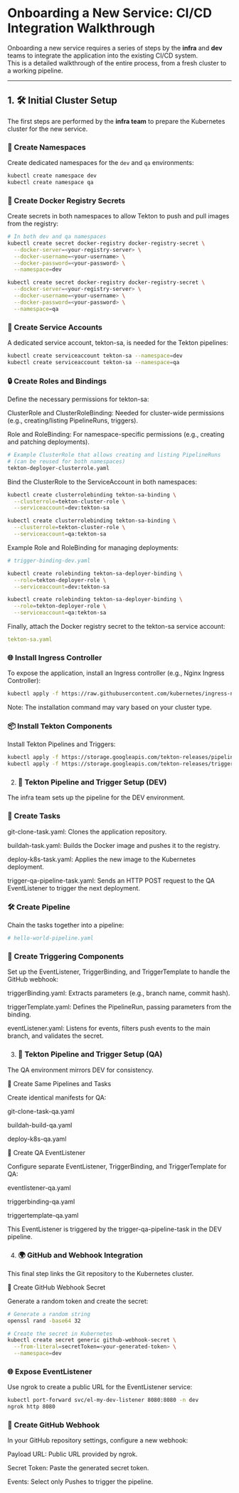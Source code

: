 # Onboarding a New Service: CI/CD Integration Walkthrough

Onboarding a new service requires a series of steps by the **infra** and **dev** teams to integrate the application into the existing CI/CD system.  
This is a detailed walkthrough of the entire process, from a fresh cluster to a working pipeline.

---

## 1. 🛠 Initial Cluster Setup

The first steps are performed by the **infra team** to prepare the Kubernetes cluster for the new service.

### 📂 Create Namespaces
Create dedicated namespaces for the `dev` and `qa` environments:
```bash
kubectl create namespace dev
kubectl create namespace qa
```

### 🔑 Create Docker Registry Secrets

Create secrets in both namespaces to allow Tekton to push and pull images from the registry:
```bash
# In both dev and qa namespaces
kubectl create secret docker-registry docker-registry-secret \
  --docker-server=<your-registry-server> \
  --docker-username=<your-username> \
  --docker-password=<your-password> \
  --namespace=dev

kubectl create secret docker-registry docker-registry-secret \
  --docker-server=<your-registry-server> \
  --docker-username=<your-username> \
  --docker-password=<your-password> \
  --namespace=qa
```


### 👤 Create Service Accounts

A dedicated service account, tekton-sa, is needed for the Tekton pipelines:
```bash
kubectl create serviceaccount tekton-sa --namespace=dev
kubectl create serviceaccount tekton-sa --namespace=qa
```

### 🔒 Create Roles and Bindings

Define the necessary permissions for tekton-sa:

ClusterRole and ClusterRoleBinding: Needed for cluster-wide permissions (e.g., creating/listing PipelineRuns, triggers).

Role and RoleBinding: For namespace-specific permissions (e.g., creating and patching deployments).

```bash
# Example ClusterRole that allows creating and listing PipelineRuns
# (can be reused for both namespaces)
tekton-deployer-clusterrole.yaml
```

Bind the ClusterRole to the ServiceAccount in both namespaces:
```bash
kubectl create clusterrolebinding tekton-sa-binding \
  --clusterrole=tekton-cluster-role \
  --serviceaccount=dev:tekton-sa

kubectl create clusterrolebinding tekton-sa-binding \
  --clusterrole=tekton-cluster-role \
  --serviceaccount=qa:tekton-sa
```
Example Role and RoleBinding for managing deployments:
```yaml
# trigger-binding-dev.yaml
```
```bash
kubectl create rolebinding tekton-sa-deployer-binding \
  --role=tekton-deployer-role \
  --serviceaccount=dev:tekton-sa

kubectl create rolebinding tekton-sa-deployer-binding \
  --role=tekton-deployer-role \
  --serviceaccount=qa:tekton-sa

```
Finally, attach the Docker registry secret to the tekton-sa service account:
```yaml
tekton-sa.yaml
```

### 🌐 Install Ingress Controller

To expose the application, install an Ingress controller (e.g., Nginx Ingress Controller):
```bash
kubectl apply -f https://raw.githubusercontent.com/kubernetes/ingress-nginx/controller-v1.8.2/deploy/static/provider/kind/deploy.yaml
```


Note: The installation command may vary based on your cluster type.

### 📦 Install Tekton Components
Install Tekton Pipelines and Triggers:

```bash
kubectl apply -f https://storage.googleapis.com/tekton-releases/pipeline/latest/release.yaml
kubectl apply -f https://storage.googleapis.com/tekton-releases/triggers/latest/release.yaml
```

2. ### 🚀 Tekton Pipeline and Trigger Setup (DEV)

The infra team sets up the pipeline for the DEV environment.

### 🧩 Create Tasks

git-clone-task.yaml: Clones the application repository.

buildah-task.yaml: Builds the Docker image and pushes it to the registry.

deploy-k8s-task.yaml: Applies the new image to the Kubernetes deployment.

trigger-qa-pipeline-task.yaml: Sends an HTTP POST request to the QA EventListener to trigger the next deployment.

### 🛠 Create Pipeline

Chain the tasks together into a pipeline:
```yaml
# hello-world-pipeline.yaml
```
### 🔗 Create Triggering Components

Set up the EventListener, TriggerBinding, and TriggerTemplate to handle the GitHub webhook:

triggerBinding.yaml: Extracts parameters (e.g., branch name, commit hash).

triggerTemplate.yaml: Defines the PipelineRun, passing parameters from the binding.

eventListener.yaml: Listens for events, filters push events to the main branch, and validates the secret.

3. ### 🧪 Tekton Pipeline and Trigger Setup (QA)

The QA environment mirrors DEV for consistency.

🧩 Create Same Pipelines and Tasks

Create identical manifests for QA:

git-clone-task-qa.yaml

buildah-build-qa.yaml

deploy-k8s-qa.yaml

📡 Create QA EventListener

Configure separate EventListener, TriggerBinding, and TriggerTemplate for QA:

eventlistener-qa.yaml

triggerbinding-qa.yaml

triggertemplate-qa.yaml

This EventListener is triggered by the trigger-qa-pipeline-task in the DEV pipeline.

4. ### 🌍 GitHub and Webhook Integration

This final step links the Git repository to the Kubernetes cluster.

🔑 Create GitHub Webhook Secret

Generate a random token and create the secret:
```bash
# Generate a random string
openssl rand -base64 32

# Create the secret in Kubernetes
kubectl create secret generic github-webhook-secret \
  --from-literal=secretToken=<your-generated-token> \
  --namespace=dev

```
### 🌐 Expose EventListener

Use ngrok to create a public URL for the EventListener service:
```bash
kubectl port-forward svc/el-my-dev-listener 8080:8080 -n dev
ngrok http 8080
```
### 🔗 Create GitHub Webhook

In your GitHub repository settings, configure a new webhook:

Payload URL: Public URL provided by ngrok.

Secret Token: Paste the generated secret token.

Events: Select only Pushes to trigger the pipeline.